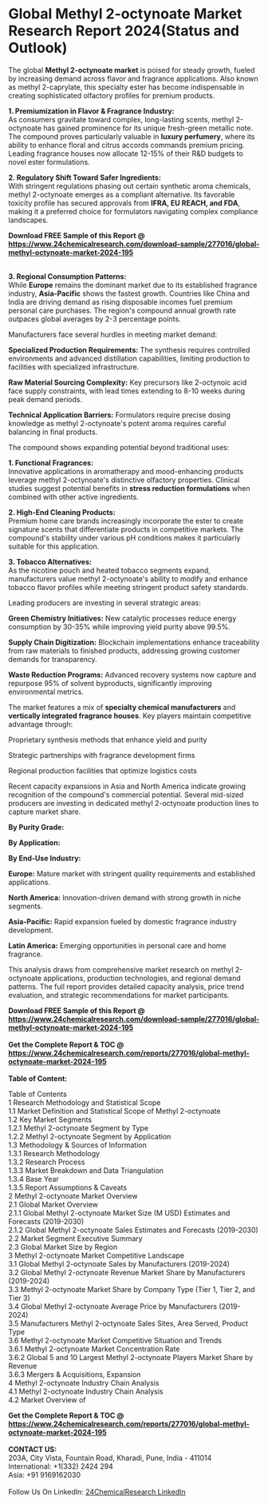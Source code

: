 <h1>Global Methyl 2-octynoate Market Research Report 2024(Status and Outlook)</h1><p>The global <strong>Methyl 2-octynoate market</strong> is poised for steady growth, fueled by increasing demand across flavor and fragrance applications. Also known as methyl 2-caprylate, this specialty ester has become indispensable in creating sophisticated olfactory profiles for premium products.</p><p><strong>1. Premiumization in Flavor &amp; Fragrance Industry:</strong><br>
As consumers gravitate toward complex, long-lasting scents, methyl 2-octynoate has gained prominence for its unique fresh-green metallic note. The compound proves particularly valuable in <strong>luxury perfumery</strong>, where its ability to enhance floral and citrus accords commands premium pricing. Leading fragrance houses now allocate 12-15% of their R&amp;D budgets to novel ester formulations.</p><p><strong>2. Regulatory Shift Toward Safer Ingredients:</strong><br>
With stringent regulations phasing out certain synthetic aroma chemicals, methyl 2-octynoate emerges as a compliant alternative. Its favorable toxicity profile has secured approvals from <strong>IFRA, EU REACH, and FDA</strong>, making it a preferred choice for formulators navigating complex compliance landscapes.</p><div><b>Download FREE Sample of this Report @ 
            <a href="https://www.24chemicalresearch.com/download-sample/277016/global-methyl-octynoate-market-2024-195">
            https://www.24chemicalresearch.com/download-sample/277016/global-methyl-octynoate-market-2024-195</a></b></div><br><p><strong>3. Regional Consumption Patterns:</strong><br>
While <strong>Europe</strong> remains the dominant market due to its established fragrance industry, <strong>Asia-Pacific</strong> shows the fastest growth. Countries like China and India are driving demand as rising disposable incomes fuel premium personal care purchases. The region's compound annual growth rate outpaces global averages by 2-3 percentage points.</p><p>Manufacturers face several hurdles in meeting market demand:</p><p><strong>Specialized Production Requirements:</strong> The synthesis requires controlled environments and advanced distillation capabilities, limiting production to facilities with specialized infrastructure.</p><p><strong>Raw Material Sourcing Complexity:</strong> Key precursors like 2-octynoic acid face supply constraints, with lead times extending to 8-10 weeks during peak demand periods.</p><p><strong>Technical Application Barriers:</strong> Formulators require precise dosing knowledge as methyl 2-octynoate's potent aroma requires careful balancing in final products.</p><p>The compound shows expanding potential beyond traditional uses:</p><p><strong>1. Functional Fragrances:</strong><br>
Innovative applications in aromatherapy and mood-enhancing products leverage methyl 2-octynoate's distinctive olfactory properties. Clinical studies suggest potential benefits in <strong>stress reduction formulations</strong> when combined with other active ingredients.</p><p><strong>2. High-End Cleaning Products:</strong><br>
Premium home care brands increasingly incorporate the ester to create signature scents that differentiate products in competitive markets. The compound's stability under various pH conditions makes it particularly suitable for this application.</p><p><strong>3. Tobacco Alternatives:</strong><br>
As the nicotine pouch and heated tobacco segments expand, manufacturers value methyl 2-octynoate's ability to modify and enhance tobacco flavor profiles while meeting stringent product safety standards.</p><p>Leading producers are investing in several strategic areas:</p><p><strong>Green Chemistry Initiatives:</strong> New catalytic processes reduce energy consumption by 30-35% while improving yield purity above 99.5%.</p><p><strong>Supply Chain Digitization:</strong> Blockchain implementations enhance traceability from raw materials to finished products, addressing growing customer demands for transparency.</p><p><strong>Waste Reduction Programs:</strong> Advanced recovery systems now capture and repurpose 95% of solvent byproducts, significantly improving environmental metrics.</p><p>The market features a mix of <strong>specialty chemical manufacturers</strong> and <strong>vertically integrated fragrance houses</strong>. Key players maintain competitive advantage through:</p><p>Proprietary synthesis methods that enhance yield and purity</p><p>Strategic partnerships with fragrance development firms</p><p>Regional production facilities that optimize logistics costs</p><p>Recent capacity expansions in Asia and North America indicate growing recognition of the compound's commercial potential. Several mid-sized producers are investing in dedicated methyl 2-octynoate production lines to capture market share.</p><p><strong>By Purity Grade:</strong></p><p><strong>By Application:</strong></p><p><strong>By End-Use Industry:</strong></p><p><strong>Europe:</strong> Mature market with stringent quality requirements and established applications.</p><p><strong>North America:</strong> Innovation-driven demand with strong growth in niche segments.</p><p><strong>Asia-Pacific:</strong> Rapid expansion fueled by domestic fragrance industry development.</p><p><strong>Latin America:</strong> Emerging opportunities in personal care and home fragrance.</p><p>This analysis draws from comprehensive market research on methyl 2-octynoate applications, production technologies, and regional demand patterns. The full report provides detailed capacity analysis, price trend evaluation, and strategic recommendations for market participants.</p><div><b>Download FREE Sample of this Report @ 
            <a href="https://www.24chemicalresearch.com/download-sample/277016/global-methyl-octynoate-market-2024-195">
            https://www.24chemicalresearch.com/download-sample/277016/global-methyl-octynoate-market-2024-195</a></b></div><br><div><b>Get the Complete Report & TOC @ 
            <a href="https://www.24chemicalresearch.com/reports/277016/global-methyl-octynoate-market-2024-195">
            https://www.24chemicalresearch.com/reports/277016/global-methyl-octynoate-market-2024-195</a></b></div><br>
            <b>Table of Content:</b><p>Table of Contents<br />
1 Research Methodology and Statistical Scope<br />
1.1 Market Definition and Statistical Scope of Methyl 2-octynoate<br />
1.2 Key Market Segments<br />
1.2.1 Methyl 2-octynoate Segment by Type<br />
1.2.2 Methyl 2-octynoate Segment by Application<br />
1.3 Methodology & Sources of Information<br />
1.3.1 Research Methodology<br />
1.3.2 Research Process<br />
1.3.3 Market Breakdown and Data Triangulation<br />
1.3.4 Base Year<br />
1.3.5 Report Assumptions & Caveats<br />
2 Methyl 2-octynoate Market Overview<br />
2.1 Global Market Overview<br />
2.1.1 Global Methyl 2-octynoate Market Size (M USD) Estimates and Forecasts (2019-2030)<br />
2.1.2 Global Methyl 2-octynoate Sales Estimates and Forecasts (2019-2030)<br />
2.2 Market Segment Executive Summary<br />
2.3 Global Market Size by Region<br />
3 Methyl 2-octynoate Market Competitive Landscape<br />
3.1 Global Methyl 2-octynoate Sales by Manufacturers (2019-2024)<br />
3.2 Global Methyl 2-octynoate Revenue Market Share by Manufacturers (2019-2024)<br />
3.3 Methyl 2-octynoate Market Share by Company Type (Tier 1, Tier 2, and Tier 3)<br />
3.4 Global Methyl 2-octynoate Average Price by Manufacturers (2019-2024)<br />
3.5 Manufacturers Methyl 2-octynoate Sales Sites, Area Served, Product Type<br />
3.6 Methyl 2-octynoate Market Competitive Situation and Trends<br />
3.6.1 Methyl 2-octynoate Market Concentration Rate<br />
3.6.2 Global 5 and 10 Largest Methyl 2-octynoate Players Market Share by Revenue<br />
3.6.3 Mergers & Acquisitions, Expansion<br />
4 Methyl 2-octynoate Industry Chain Analysis<br />
4.1 Methyl 2-octynoate Industry Chain Analysis<br />
4.2 Market Overview of</p><div><b>Get the Complete Report & TOC @ 
            <a href="https://www.24chemicalresearch.com/reports/277016/global-methyl-octynoate-market-2024-195">
            https://www.24chemicalresearch.com/reports/277016/global-methyl-octynoate-market-2024-195</a></b></div><br><b>CONTACT US:</b><br>
            203A, City Vista, Fountain Road, Kharadi, Pune, India - 411014<br>
            International: +1(332) 2424 294<br>
            Asia: +91 9169162030 <br><br>
            Follow Us On LinkedIn: <a href="https://www.linkedin.com/company/24chemicalresearch/">24ChemicalResearch LinkedIn</a>